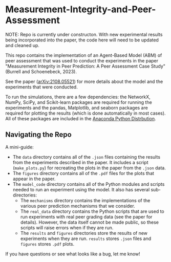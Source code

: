 # Measurement-Integrity-and-Peer-Assessment

NOTE: Repo is currently under constructon. With new experimental results being incorporated into the paper, the code here will need to be updated and cleaned up.

This repo contains the implementation of an Agent-Based Model (ABM) of peer assessment that was used to conduct the experiments in the paper "Measurement Integrity in Peer Prediction: A Peer Assessment Case Study" (Burrell and Schoenebeck, 2023). 

See the paper ([arXiv:2108.05521](https://arxiv.org/abs/2108.05521)) for more details about the model and the experiments that were conducted.

To run the simulations, there are a few dependencies: the NetworkX, NumPy, SciPy, and Scikit-learn packages are required for running the experiments and the pandas, Matplotlib, and seaborn packages are required for plotting the results (which is done automatically in most cases). All of these packages are included in the [Anaconda Python Distrbution](https://www.anaconda.com/products/individual).

## Navigating the Repo 

A mini-guide:
- The `data` directory contains all of the `.json` files containing the results from the experiments described in the paper. It includes a script (`make_plots.py`) for recreating the plots in the paper from the `.json` data. 
- The `figures` directory contains all of the `.pdf` files for the plots that appear in the paper.
- The `model_code` directory contains all of the Python modules and scripts needed to run an experiment using the model. It also has several sub-directories:
    - The `mechanisms` directory contains the implementations of the various peer prediction mechanisms that we consider.
    - The `real_data` directory contains the Python scripts that are used to run experiments with real peer grading data (see the paper for details). However, the data itself cannot be made public, so these scripts will raise errors when if they are run.
    - The `results` and `figures` directories store the results of new experiments when they are run. `results` stores `.json` files and `figures` stores `.pdf` plots.
    
If you have questions or see what looks like a bug, let me know!
